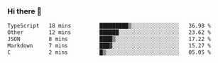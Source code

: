 ### Hi there 👋

<!--
**WShiBin/WShiBin** is a ✨ _special_ ✨ repository because its `README.md` (this file) appears on your GitHub profile.

Here are some ideas to get you started:

- 🔭 I’m currently working on ...
- 🌱 I’m currently learning ...
- 👯 I’m looking to collaborate on ...
- 🤔 I’m looking for help with ...
- 💬 Ask me about ...
- 📫 How to reach me: ...
- 😄 Pronouns: ...
- ⚡ Fun fact: ...
-->

<!--START_SECTION:waka-->

```txt
TypeScript   18 mins         █████████▒░░░░░░░░░░░░░░░   36.98 %
Other        12 mins         ██████░░░░░░░░░░░░░░░░░░░   23.62 %
JSON         8 mins          ████▒░░░░░░░░░░░░░░░░░░░░   17.22 %
Markdown     7 mins          ███▓░░░░░░░░░░░░░░░░░░░░░   15.27 %
C            2 mins          █▒░░░░░░░░░░░░░░░░░░░░░░░   05.05 %
```

<!--END_SECTION:waka-->
